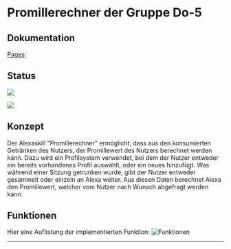 # Promillerechner der Gruppe Do-5 <a name="introduction"></a>
## Dokumentation
[Pages](https://sweihm-ws2018-19.github.io/skillproject-do-5/docs/)

## Status
![](https://travis-ci.org/sweIhm-ws2018-19/skillproject-do-5.svg?branch=master)

![](https://sonarcloud.io/api/project_badges/measure?project=Promillerechner%3APromillerechner&metric=alert_status)
## Konzept
Der Alexaskill "Promillerechner" ermöglicht, dass aus den konsumierten Getränken des Nutzers, der Promillewert des Nutzers berechnet werden kann. Dazu wird ein Profilsystem verwendet, bei dem der Nutzer entweder ein bereits vorhandenes Profil auswählt, oder ein neues hinzufügt. Was während einer Sitzung getrunken wurde, gibt der Nutzer entweder gesammelt oder einzeln an Alexa weiter. Aus diesen Daten berechnet Alexa den Promillewert, welcher vom Nutzer nach Wunsch abgefragt werden kann.
## Funktionen
Hier eine Auflistung der implementierten Funktion: ![Funktionen](https://github.com/sweIhm-ws2018-19/skillproject-do-5/wiki/Anwendungsfallbeschreibungen)

---

